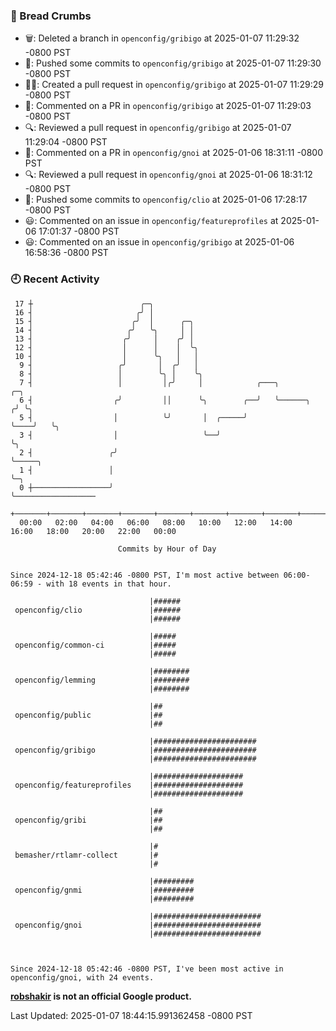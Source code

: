 ### 🍞 Bread Crumbs

 * 🗑: Deleted a branch in `openconfig/gribigo` at 2025-01-07 11:29:32 -0800 PST
 * 🚢: Pushed some commits to `openconfig/gribigo` at 2025-01-07 11:29:30 -0800 PST
 * ✍🏼: Created a pull request in `openconfig/gribigo` at 2025-01-07 11:29:29 -0800 PST
 * 💬: Commented on a PR in  `openconfig/gribigo` at 2025-01-07 11:29:03 -0800 PST
 * 🔍: Reviewed a pull request in  `openconfig/gribigo` at 2025-01-07 11:29:04 -0800 PST
 * 💬: Commented on a PR in  `openconfig/gnoi` at 2025-01-06 18:31:11 -0800 PST
 * 🔍: Reviewed a pull request in  `openconfig/gnoi` at 2025-01-06 18:31:12 -0800 PST
 * 🚢: Pushed some commits to `openconfig/clio` at 2025-01-06 17:28:17 -0800 PST
 * 😃: Commented on an issue in `openconfig/featureprofiles` at 2025-01-06 17:01:37 -0800 PST
 * 😃: Commented on an issue in `openconfig/gribigo` at 2025-01-06 16:58:36 -0800 PST

### 🕘 Recent Activity
```
 17 ┼                        ╭─╮
 16 ┤                       ╭╯ │
 15 ┤                      ╭╯  │      ╭─╮
 14 ┤                     ╭╯   ╰╮     │ │
 13 ┤                    ╭╯     │    ╭╯ │
 12 ┤                    │      │    │  ╰╮
 10 ┤                    │      ╰╮   │   │
  9 ┤                   ╭╯       │  ╭╯   │
  8 ┤                   │        ╰╮ │    ╰╮
  7 ┤                   │         │╭╯     │            ╭───╮            ╭─╮
  6 ┤                  ╭╯         ││      ╰╮        ╭──╯   ╰──────╮    ╭╯ ╰╮
  5 ┤                  │          ╰╯       │  ╭─────╯             ╰────╯   ╰╮
  3 ┤                  │                   ╰──╯                             ╰╮
  2 ┤                 ╭╯                                                     ╰─────╮
  1 ┤                 │                                                            ╰─╮
  0 ┼─────────────────╯                                                              ╰──────────────────
    +───────+───────+───────+───────+───────+───────+───────+───────+───────+───────+───────+───────+────
  00:00   02:00   04:00   06:00   08:00   10:00   12:00   14:00   16:00   18:00   20:00   22:00   00:00   

						Commits by Hour of Day


Since 2024-12-18 05:42:46 -0800 PST, I'm most active between 06:00-06:59 - with 18 events in that hour.

```



```
                               |######
 openconfig/clio               |######
                               |######

                               |#####
 openconfig/common-ci          |#####
                               |#####

                               |########
 openconfig/lemming            |########
                               |########

                               |##
 openconfig/public             |##
                               |##

                               |#######################
 openconfig/gribigo            |#######################
                               |#######################

                               |####################
 openconfig/featureprofiles    |####################
                               |####################

                               |##
 openconfig/gribi              |##
                               |##

                               |#
 bemasher/rtlamr-collect       |#
                               |#

                               |#########
 openconfig/gnmi               |#########
                               |#########

                               |########################
 openconfig/gnoi               |########################
                               |########################



Since 2024-12-18 05:42:46 -0800 PST, I've been most active in openconfig/gnoi, with 24 events.

```
**[robshakir](mailto:robjs@google.com) is not an official Google product.**  


Last Updated: 2025-01-07 18:44:15.991362458 -0800 PST
